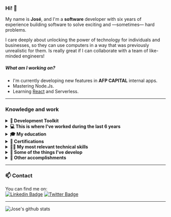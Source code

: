 ### Hi! 👋

My name is **José**, and I'm a **software** developer with six years of experience building software to solve exciting and —sometimes— hard problems.

I care deeply about unlocking the power of technology for individuals and businesses, so they can use computers in a way that was previously unrealistic for them. Is really great if I can collaborate with a team of like-minded engineers!

##### What am I working on?
- I'm currently developing new features in **AFP CAPITAL** internal apps.
- Mastering Node.Js.
- Learning [React](https://roadmap.sh/react) and Serverless.

***

### Knowledge and work
<details>
<summary>
	<strong>🔧  Development Toolkit</strong>
</summary>

* Languages: <img height="25" style="margin-left:10px;" src="https://user-images.githubusercontent.com/21287303/104820456-87bf0d80-5813-11eb-90e5-c0ea85ea8ae6.png"> <img height="27" style="margin-left:10px;" src="https://user-images.githubusercontent.com/21287303/104820584-775b6280-5814-11eb-82c2-7c7fdcf2d806.png"> <img height="25" style="margin-left:10px;" src="https://user-images.githubusercontent.com/21287303/104820600-b12c6900-5814-11eb-8dab-7396113f7c70.png">

* Frontend Frameworks: <img height="25" style="margin-left:10px;" src="https://user-images.githubusercontent.com/21287303/104820910-edf95f80-5816-11eb-9115-505367121387.jpg"> <img height="25" style="margin-left:10px;" src="https://user-images.githubusercontent.com/21287303/104820913-f0f45000-5816-11eb-9b49-b0c00cd1ed73.png">

* Backend Frameworks: <img height="25" style="margin-left:10px;" src="https://user-images.githubusercontent.com/21287303/104820642-0bc5c500-5815-11eb-8c91-bb5ad356221b.png"> <img height="25" style="margin-left:10px;" src="https://user-images.githubusercontent.com/21287303/104820656-2b5ced80-5815-11eb-96f2-dc856a6acf29.png"> <img height="25" style="margin-left:10px;" src="https://user-images.githubusercontent.com/21287303/104821158-bf7c8400-5818-11eb-8ec4-de9a6990a2e7.png"><img height="25" style="margin-left:10px;" src="https://user-images.githubusercontent.com/21287303/104820722-91e20b80-5815-11eb-846c-9761a0843118.png">

* Databases: <img height="25" style="margin-left:10px;" src="https://user-images.githubusercontent.com/21287303/104820756-dbcaf180-5815-11eb-8279-86d4b09731d1.png"> <img height="25" style="margin-left:10px;" src="https://user-images.githubusercontent.com/21287303/104820759-dff70f00-5815-11eb-87b6-ba6da48549fb.png">


* Cloud: <img height="25" style="margin-left:10px;" src="https://user-images.githubusercontent.com/21287303/104820760-e2596900-5815-11eb-8dba-144670c20333.png"> <img height="25" style="margin-left:10px;" src="https://user-images.githubusercontent.com/21287303/104820762-e5ecf000-5815-11eb-9a5a-15e8d6396d90.png">

* Tools: <img height="25" style="margin-left:10px;" src="https://user-images.githubusercontent.com/21287303/104821504-1a16df80-581b-11eb-98e1-641bc2f6c7ae.png"> <img height="25" style="margin-left:10px;" src="https://user-images.githubusercontent.com/21287303/104821536-4e8a9b80-581b-11eb-8b73-383025d5afef.png"> <img height="25" style="margin-left:10px;" src="https://user-images.githubusercontent.com/21287303/104821537-50545f00-581b-11eb-9afe-1b93f132716e.png">

</details>

<details>
<summary>
	<strong>💻 This is where I've worked during the last 6 years</strong>
</summary>

> _[AFP CAPITAL](https://www.afpcapital.cl/default.html). Nov 2020 - Present_  
> **FULL STACK SENIOR DEVELOPER**
> 
> Description: Cooming soon!

> _[MovigoO](https://movigoo.com/). Mar 2017 - Nov 2020_  
> **SENIOR DEVELOPER**
> 
> Description: I developed outsourcing software solutions for companies like MOVISTAR CHILE, HELP EMERGENCY, SONDA, COPESA. I moved through the entire development stack and touched projects every step of the way, from ideation to final delivery.

> _[Good Shepherd Tours](www.goodshepherdtour.com). Feb 2015 – Feb 2017._  
> **FRONT-END DEVELOPER**
> 
> Description: Front-end developer.

</details>

<details>
<summary>
<strong>🎓 My education</strong>
</summary>

> _Univ. José Antonio Páez, 2014._  
> **TELECOM ENGINEER**

> _Colegio Santa María, Venezuela. 2007._  
> **BACHELOR OF SCIENCE (B.S.)**
</details>

<details>
<summary>
<strong>📜 Certifications</strong>
</summary>

* 2020
	* [SCRUM FOUNDATION](https://github.com/jovicon/jovicon/blob/master/assets/pdf/Scrum-Foundation.pdf)
	* [AWS CLOUD PRACTITIONER ESSENTIALS](https://github.com/jovicon/jovicon/blob/master/assets/img/AWS%20Training%20%26%20Certification%20-%20Certificate%20of%20Completion.PNG)

* 2021
	* [Beginner's Guide to Open Source Software Development](https://github.com/jovicon/jovicon/blob/master/assets/pdf/LFD102-Jos%C3%A9Contreras.pdf)

</details>

<details>
<summary>
<strong>👨‍💻 My most relevant technical skills</strong>
</summary>

These are the highlights of the skills I consider to be the keystone of my abilities:

* I have a lot of experience **designing** and **architecting** systems of different sizes and complexity.
* I have been focusing mainly on **AWS**. It's the place where most of my work goes to serve its purpose.
* I've become an excellent **PHP** 🐘 developer.
* I really love **Node.js** and all about Async/Await/Promises ❤️.
* I'm developing a lot of new things with **Python** 🐍.
* I have substantial experience dealing with **relational databases** (mainly PostgreSql), and **non-relational** ones (MongoDB).
* I've done a lot of front-end development, I'm pretty good using **VueJS**.
</details>

<details>
<summary>
<strong>🔨 Some of the things I've develop</strong>
</summary>

Cooming soon!
</details>


<details>
<summary>
<strong>🎁 Other accomplishments</strong>
</summary>

* I love to write. I contribute articles about Code and DeepWork to [My Medium Blog](https://medium.com/@jocon16).
* I study every single day to be a better **Software Craftsman**.
* I really love Algorithms and solve problems.
* I have a beautiful family. For sure my best accomplishment by far.
</details>

***

### 📫 Contact

You can find me on:  
[![Linkedin Badge](https://img.shields.io/badge/-LinkedIn-blue?style=flat-square&logo=Linkedin&logoColor=white&link=https://www.linkedin.com/in/jos%C3%A9-contreras-631941102/)](https://www.linkedin.com/in/jos%C3%A9-contreras-631941102/)
[![Twitter Badge](https://img.shields.io/badge/-Twitter-blue?style=flat-square&logo=Twitter&logoColor=white&link=https://twitter.com/Jocon16)](https://twitter.com/Jocon16)

***

![Jose's github stats](https://github-readme-stats.vercel.app/api?username=jovicon&show_icons=true&theme=highcontrast)

